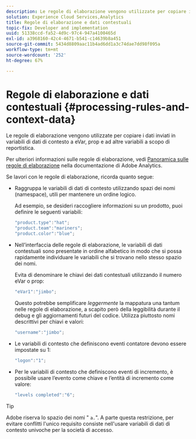 ```yaml
---
description: Le regole di elaborazione vengono utilizzate per copiare i dati inviati in variabili di dati di contesto a eVar, prop e ad altre variabili a scopo di reportistica.
solution: Experience Cloud Services,Analytics
title: Regole di elaborazione e dati contestuali
topic-fix: Developer and implementation
uuid: 51338ccd-fa52-4d9c-97c4-947a4100465d
exl-id: a3968160-42c4-4671-b541-c14639b8a451
source-git-commit: 5434d8809aac11b4ad6dd1a3c74dae7dd98f095a
workflow-type: tm+mt
source-wordcount: '252'
ht-degree: 67%

---
```


# Regole di elaborazione e dati contestuali {#processing-rules-and-context-data}

Le regole di elaborazione vengono utilizzate per copiare i dati inviati in variabili di dati di contesto a eVar, prop e ad altre variabili a scopo di reportistica.

Per ulteriori informazioni sulle regole di elaborazione, vedi [Panoramica sulle regole di elaborazione](https://experienceleague.adobe.com/docs/analytics/admin/admin-tools/processing-rules/processing-rules.html) nella documentazione di Adobe Analytics.

Se lavori con le regole di elaborazione, ricorda quanto segue:

* Raggruppa le variabili di dati di contesto utilizzando spazi dei nomi (namespace), utili per mantenere un ordine logico.

   Ad esempio, se desideri raccogliere informazioni su un prodotto, puoi definire le seguenti variabili:

   ```js
   "product.type":"hat";
   "product.team":"mariners";
   "product.color":"blue";
   ```

* Nell’interfaccia delle regole di elaborazione, le variabili di dati contestuali sono presentate in ordine alfabetico in modo che si possa rapidamente individuare le variabili che si trovano nello stesso spazio dei nomi.

   Evita di denominare le chiavi dei dati contestuali utilizzando il numero eVar o prop:

   ```js
   "eVar1":"jimbo";
   ```

   Questo potrebbe semplificare *leggermente* la mappatura una tantum nelle regole di elaborazione, a scapito però della leggibilità durante il debug e gli aggiornamenti futuri del codice. Utilizza piuttosto nomi descrittivi per chiavi e valori:

   ```js
   "username":"jimbo";
   ```

* Le variabili di contesto che definiscono eventi contatore devono essere impostate su 1:

   ```js
   "logon":"1";
   ```

* Per le variabili di contesto che definiscono eventi di incremento, è possibile usare l’evento come chiave e l’entità di incremento come valore:

   ```js
   "levels completed":"6";
   ```

>[!TIP]
>
>Adobe riserva lo spazio dei nomi &quot; `a.`&quot;. A parte questa restrizione, per evitare conflitti l&#39;unico requisito consiste nell&#39;usare variabili di dati di contesto univoche per la società di accesso.

